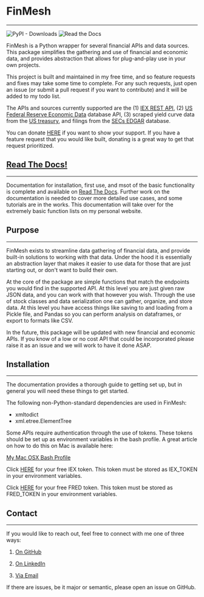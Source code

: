 # FinMesh
---

![PyPI - Downloads](https://img.shields.io/pypi/dm/FinMesh?style=for-the-badge)
![Read the Docs](https://img.shields.io/readthedocs/finmesh?style=for-the-badge)

FinMesh is a Python wrapper for several financial APIs and data sources. This package simplifies the gathering and use of financial and economic data, and provides abstraction that allows for plug-and-play use in your own projects.

This project is built and maintained in my free time, and so feature requests and fixes may take some time to complete. For any such requests, just open an issue (or submit a pull request if you want to contribute) and it will be added to my todo list.

The APIs and sources currently supported are the (1) [IEX REST API][1], (2) [US Federal Reserve Economic Data][2] database API, (3) scraped yield curve data from the [US treasury][3], and filings from the [SECs EDGAR][4] database.

You can donate [HERE][5] if you want to show your support. If you have a feature request that you would like built, donating is a great way to get that request prioritized.

[1]: https://iexcloud.io/docs/api/
[3]: https://www.treasury.gov/resource-center/data-chart-center/digitalstrategy/pages/developer.aspx
[2]: https://fred.stlouisfed.org/
[4]: https://www.sec.gov/edgar/searchedgar/companysearch.html
[5]: https://www.paypal.com/donate?business=5G2WHG76TDH62&no_recurring=1&currency_code=CAD


## [Read The Docs!][6]
---

Documentation for installation, first use, and msot of the basic functionality is complete and available on [Read The Docs][6]. Further work on the documentation is needed to cover more detailed use cases, and some tutorials are in the works. This documentation will take over for the extremely basic function lists on my personal website.

[6]: https://finmesh.readthedocs.io/en/latest/


## Purpose
---

FinMesh exists to streamline data gathering of financial data, and provide built-in solutions to working with that data. Under the hood it is essentially an abstraction layer that makes it easier to use data for those that are just starting out, or don't want to build their own.

At the core of the package are simple functions that match the endpoints you would find in the supported API. At this level you are just given raw JSON data, and you can work with that however you wish. Through the use of stock classes and data serialization one can gather, organize, and store data. At this level you have access things like saving to and loading from a Pickle file, and Pandas so you can perform analysis on dataframes, or export to formats like CSV.

In the future, this package will be updated with new financial and economic APIs. If you know of a low or no cost API that could be incorporated please raise it as an issue and we will work to have it done ASAP.


## Installation
---

The documentation provides a thorough guide to getting set up, but in general you will need these things to get started.

The following non-Python-standard dependencies are used in FinMesh:

- xmltodict
- xml.etree.ElementTree

Some APIs require authentication through the use of tokens. These tokens should be set up as environment variables in the bash profile. A great article on how to do this on Mac is available here:

[My Mac OSX Bash Profile][7]

Click [HERE][8] for your free IEX token.
This token must be stored as IEX_TOKEN in your environment variables.

Click [HERE][9] for your free FRED token. This token must be stored as FRED_TOKEN in your environment variables.

[7]: https://natelandau.com/my-mac-osx-bash_profile/
[8]: https://iexcloud.io/
[9]: https://fred.stlouisfed.org/


## Contact
---

If you would like to reach out, feel free to connect with me one of three ways:

1. [On GitHub][10]

2. [On LinkedIn][11]

3. [Via Email][12]

If there are issues, be it major or semantic, please open an issue on GitHub.

[10]: https://github.com/MichaelPHartmann
[11]: https://www.linkedin.com/in/michael-hartmann/
[12]: MichaelPeterHartmann94@gmail.com
